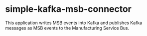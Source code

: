 # simple-kafka-msb-connector
This application writes MSB events into Kafka and publishes Kafka messages as MSB events to the Manufacturing Service Bus.
